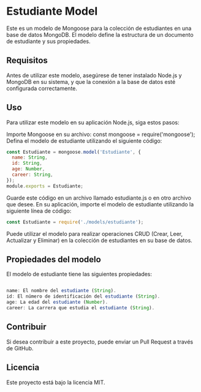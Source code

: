 # Estudiante Model
Este es un modelo de Mongoose para la colección de estudiantes en una base de datos MongoDB. El modelo define la estructura de un documento de estudiante y sus propiedades.

## Requisitos
Antes de utilizar este modelo, asegúrese de tener instalado Node.js y MongoDB en su sistema, y que la conexión a la base de datos esté configurada correctamente.

## Uso
Para utilizar este modelo en su aplicación Node.js, siga estos pasos:

Importe Mongoose en su archivo: const mongoose = require('mongoose');
Defina el modelo de estudiante utilizando el siguiente código:
```javascript
const Estudiante = mongoose.model('Estudiante', {
  name: String,
  id: String,
  age: Number,
  career: String,
});
module.exports = Estudiante;
```

Guarde este código en un archivo llamado estudiante.js o en otro archivo que desee.
En su aplicación, importe el modelo de estudiante utilizando la siguiente línea de código:
```javascript
const Estudiante = require('./models/estudiante');
```

Puede utilizar el modelo para realizar operaciones CRUD (Crear, Leer, Actualizar y Eliminar) en la colección de estudiantes en su base de datos.
## Propiedades del modelo
El modelo de estudiante tiene las siguientes propiedades:
```javascript

name: El nombre del estudiante (String).
id: El número de identificación del estudiante (String).
age: La edad del estudiante (Number).
career: La carrera que estudia el estudiante (String).
```

## Contribuir
Si desea contribuir a este proyecto, puede enviar un Pull Request a través de GitHub.

## Licencia
Este proyecto está bajo la licencia MIT.
